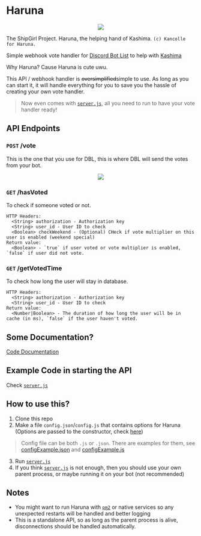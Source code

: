 # Haruna
<p align="center">
  <img src="https://vignette.wikia.nocookie.net/kancolle/images/1/1a/Haruna_Kai_Ni_Summer_Full.png/revision/latest?cb=20160801085517">
</p>

The ShipGirl Project. Haruna, the helping hand of Kashima. ``(c) Kancolle for Haruna.``

Simple webhook vote handler for [Discord Bot List](https://discordbots.org/) to help with [Kashima](https://discordbots.org/bot/424137718961012737)

Why Haruna? Cause Haruna is cute uwu.

This API / webhook handler is ~~oversimplified~~simple to use. As long as you can start it, it will handle everything for you to save you the hassle of creating your own vote handler.
> Now even comes with [`server.js`](https://github.com/deivu/haruna/blob/master/server.js), all you need to run to have your vote handler ready!



## API Endpoints
### `POST` /vote
This is the one that you use for DBL, this is where DBL will send the votes from your bot.

<p align="center">
  <img src="https://i.imgur.com/fBhIdVC.jpg">
</p>

### `GET` /hasVoted
To check if someone voted or not.
```
HTTP Headers:
  <String> authorization - Authorization key
  <String> user_id - User ID to check
  <Boolean> checkWeekend - (Optional) CHeck if vote multiplier on this user is enabled (weekend special)
Return value:
  <Boolean> - `true` if user voted or vote multiplier is enabled, `false` if user did not vote.
```

### `GET` /getVotedTime
To check how long the user will stay in database.
```
HTTP Headers:
  <String> authorization - Authorization key
  <String> user_id - User ID to check
Return value:
  <Number|Boolean> - The duration of how long the user will be in cache (in ms), `false` if the user haven't voted.
```



## Some Documentation?
[Code Documentation](https://deivu.github.io/Haruna/api)



## Example Code in starting the API
Check [`server.js`](https://github.com/deivu/haruna/blob/master/server.js)


## How to use this?
1. Clone this repo
2. Make a file `config.json`/`config.js` that contains options for Haruna (Options are passed to the constructor, check [here](https://deivu.github.io/Haruna/api))
> Config file can be both `.js` or `.json`. There are examples for them, see [configExample.json](https://github.com/deivu/haruna/blob/master/configExample.json) and [configExample.js](https://github.com/deivu/haruna/blob/master/configExample.js)
3. Run [`server.js`](https://github.com/deivu/haruna/blob/master/server.js)
4. If you think [`server.js`](https://github.com/deivu/haruna/blob/master/server.js) is not enough, then you should use your own parent process, or maybe running it on your bot (not recommended)



## Notes
* You might want to run Haruna with [`pm2`](http://pm2.keymetrics.io/) or native services so any unexpected restarts will be handled and better logging
* This is a standalone API, so as long as the parent process is alive, disconnections should be handled automatically.
